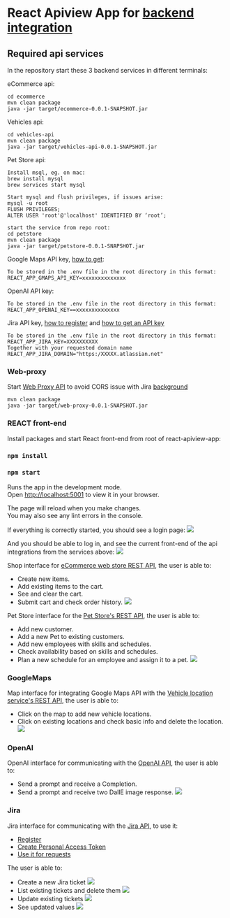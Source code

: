 # React Apiview App for [backend integration](../README.md)

## Required api services

In the repository start these 3 backend services in different terminals:

eCommerce api:

```
cd ecommerce
mvn clean package
java -jar target/ecommerce-0.0.1-SNAPSHOT.jar
```

Vehicles api:

```
cd vehicles-api
mvn clean package
java -jar target/vehicles-api-0.0.1-SNAPSHOT.jar
```

Pet Store api:

```
Install msql, eg. on mac:
brew install mysql
brew services start mysql

Start mysql and flush privileges, if issues arise:
mysql -u root    
FLUSH PRIVILEGES;
ALTER USER 'root'@'localhost' IDENTIFIED BY ‘root’;

start the service from repo root:
cd petstore
mvn clean package
java -jar target/petstore-0.0.1-SNAPSHOT.jar
```

Google Maps API key, [how to get](https://developers.google.com/maps/documentation/embed/get-api-key):

```
To be stored in the .env file in the root directory in this format:
REACT_APP_GMAPS_API_KEY=xxxxxxxxxxxxxx
```

OpenAI API key:

```
To be stored in the .env file in the root directory in this format:
REACT_APP_OPENAI_KEY==xxxxxxxxxxxxxx
```
Jira API key, [how to register](https://www.atlassian.com/software/jira/free) and [how to get an API key](https://support.atlassian.com/atlassian-account/docs/manage-api-tokens-for-your-atlassian-account/)

```
To be stored in the .env file in the root directory in this format:
REACT_APP_JIRA_KEY=XXXXXXXXXX
Together with your requested domain name
REACT_APP_JIRA_DOMAIN="https:/XXXXX.atlassian.net"
```
### Web-proxy
Start [Web Proxy API](../web-proxy/README.md) to avoid CORS issue with Jira [background](https://jira.atlassian.com/browse/JRASERVER-59101?focusedCommentId=2406855&page=com.atlassian.jira.plugin.system.issuetabpanels%3Acomment-tabpanel#comment-2406855)
```
mvn clean package
java -jar target/web-proxy-0.0.1-SNAPSHOT.jar
```
### REACT front-end

Install packages and start React front-end from root of react-apiview-app:

### `npm install`

### `npm start`

Runs the app in the development mode.\
Open [http://localhost:5001](http://localhost:5001) to view it in your browser.

The page will reload when you make changes.\
You may also see any lint errors in the console.

If everything is correctly started, you should see a login page:
![](../examples/react1.png)

And you should be able to log in, and see the current front-end of the api integrations from the services above:
![](../examples/react2.png)

Shop interface for [eCommerce web store REST API](../ecommerce/README.md), the user is able to:

- Create new items.
- Add existing items to the cart.
- See and clear the cart.
- Submit cart and check order history.
  ![](../examples/react3.png)

Pet Store interface for the [Pet Store's REST API](../petstore/README.md), the user is able to:

- Add new customer.
- Add a new Pet to existing customers.
- Add new employees with skills and schedules.
- Check availability based on skills and schedules.
- Plan a new schedule for an employee and assign it to a pet.
  ![](../examples/react4.png)

### GoogleMaps
Map interface for integrating Google Maps API with the [Vehicle location service's REST API](../vehicles-api/README.md),
the user is able to:

- Click on the map to add new vehicle locations.
- Click on existing locations and check basic info and delete the location.
  ![](../examples/react5.png)

### OpenAI
OpenAI interface for communicating with
the [OpenAI API](https://platform.openai.com/docs/api-reference), the user is able to:

- Send a prompt and receive a Completion.
- Send a prompt and receive two DallE image response.
  ![](../examples/react6.png)

### Jira
Jira interface for communicating with
the [Jira API](https://platform.openai.com/docs/api-reference), to use it:
- [Register](https://www.atlassian.com/software/jira/free) 
- [Create Personal Access Token](https://confluence.atlassian.com/enterprise/using-personal-access-tokens-1026032365.html) 
- [Use it for requests](https://developer.atlassian.com/cloud/jira/platform/basic-auth-for-rest-apis/)

The user is able to:

- Create a new Jira ticket
  ![](../examples/react7.png)
- List existing tickets and delete them
    ![](../examples/react8.png)
- Update existing tickets
    ![](../examples/react9.png)
- See updated values
    ![](../examples/react10.png)



